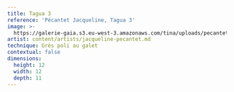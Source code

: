 ```yaml
---
title: Tagua 3
reference: 'Pécantet Jacqueline, Tagua 3'
image: >-
  https://galerie-gaia.s3.eu-west-3.amazonaws.com/tina/uploads/pecantet-jacqueline/galerie-gaia-pecantet-jacqueline-TAGUA3-12X12.jpg
artist: content/artists/jacqueline-pecantet.md
technique: Grès poli au galet
contextual: false
dimensions:
  height: 12
  width: 12
  depth: 11
---
```


